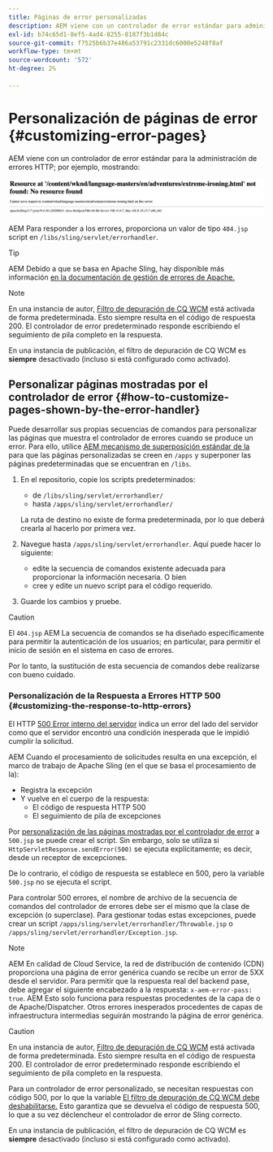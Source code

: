 ```yaml
---
title: Páginas de error personalizadas
description: AEM viene con un controlador de error estándar para administrar errores HTTP, que se puede personalizar.
exl-id: b74c65d1-8ef5-4ad4-8255-8187f3b1d84c
source-git-commit: f7525b6b37e486a53791c2331dc6000e5248f8af
workflow-type: tm+mt
source-wordcount: '572'
ht-degree: 2%

---
```


# Personalización de páginas de error {#customizing-error-pages}

AEM viene con un controlador de error estándar para la administración de errores HTTP; por ejemplo, mostrando:

![Mensaje de error estándar](assets/error-message-standard.png)

AEM Para responder a los errores, proporciona un valor de tipo `404.jsp` script en `/libs/sling/servlet/errorhandler`.

>[!TIP]
>
>AEM Debido a que se basa en Apache Sling, hay disponible más información [en la documentación de gestión de errores de Apache.](https://sling.apache.org/documentation/the-sling-engine/errorhandling.html)

>[!NOTE]
>
>En una instancia de autor, [Filtro de depuración de CQ WCM](/help/implementing/deploying/configuring-osgi.md) está activada de forma predeterminada. Esto siempre resulta en el código de respuesta 200. El controlador de error predeterminado responde escribiendo el seguimiento de pila completo en la respuesta.
>
>En una instancia de publicación, el filtro de depuración de CQ WCM es **siempre** desactivado (incluso si está configurado como activado).

## Personalizar páginas mostradas por el controlador de error {#how-to-customize-pages-shown-by-the-error-handler}

Puede desarrollar sus propias secuencias de comandos para personalizar las páginas que muestra el controlador de errores cuando se produce un error. Para ello, utilice [AEM mecanismo de superposición estándar de la](/help/implementing/developing/introduction/overlays.md) para que las páginas personalizadas se creen en `/apps` y superponer las páginas predeterminadas que se encuentran en `/libs`.

1. En el repositorio, copie los scripts predeterminados:

   * de `/libs/sling/servlet/errorhandler/`
   * hasta `/apps/sling/servlet/errorhandler/`

   La ruta de destino no existe de forma predeterminada, por lo que deberá crearla al hacerlo por primera vez.

1. Navegue hasta `/apps/sling/servlet/errorhandler`. Aquí puede hacer lo siguiente:

   * edite la secuencia de comandos existente adecuada para proporcionar la información necesaria. O bien
   * cree y edite un nuevo script para el código requerido.

1. Guarde los cambios y pruebe.

>[!CAUTION]
>
>El `404.jsp` AEM La secuencia de comandos se ha diseñado específicamente para permitir la autenticación de los usuarios; en particular, para permitir el inicio de sesión en el sistema en caso de errores.
>
>Por lo tanto, la sustitución de esta secuencia de comandos debe realizarse con bueno cuidado.

### Personalización de la Respuesta a Errores HTTP 500 {#customizing-the-response-to-http-errors}

El HTTP [500 Error interno del servidor](https://www.w3.org/Protocols/rfc2616/rfc2616-sec10.html) indica un error del lado del servidor como que el servidor encontró una condición inesperada que le impidió cumplir la solicitud.

AEM Cuando el procesamiento de solicitudes resulta en una excepción, el marco de trabajo de Apache Sling (en el que se basa el procesamiento de la):

* Registra la excepción
* Y vuelve en el cuerpo de la respuesta:
   * El código de respuesta HTTP 500
   * El seguimiento de pila de excepciones

Por [personalización de las páginas mostradas por el controlador de error](#how-to-customize-pages-shown-by-the-error-handler) a `500.jsp` se puede crear el script. Sin embargo, solo se utiliza si `HttpServletResponse.sendError(500)` se ejecuta explícitamente; es decir, desde un receptor de excepciones.

De lo contrario, el código de respuesta se establece en 500, pero la variable `500.jsp` no se ejecuta el script.

Para controlar 500 errores, el nombre de archivo de la secuencia de comandos del controlador de errores debe ser el mismo que la clase de excepción (o superclase). Para gestionar todas estas excepciones, puede crear un script `/apps/sling/servlet/errorhandler/Throwable.jsp` o `/apps/sling/servlet/errorhandler/Exception.jsp`.

>[!NOTE]
>
>AEM En calidad de Cloud Service, la red de distribución de contenido (CDN) proporciona una página de error genérica cuando se recibe un error de 5XX desde el servidor. Para permitir que la respuesta real del backend pase, debe agregar el siguiente encabezado a la respuesta: `x-aem-error-pass: true`.
>AEM Esto solo funciona para respuestas procedentes de la capa de o de Apache/Dispatcher. Otros errores inesperados procedentes de capas de infraestructura intermedias seguirán mostrando la página de error genérica.

>[!CAUTION]
>
>En una instancia de autor, [Filtro de depuración de CQ WCM](/help/implementing/deploying/configuring-osgi.md) está activada de forma predeterminada. Esto siempre resulta en el código de respuesta 200. El controlador de error predeterminado responde escribiendo el seguimiento de pila completo en la respuesta.
>
>Para un controlador de error personalizado, se necesitan respuestas con código 500, por lo que la variable [El filtro de depuración de CQ WCM debe deshabilitarse.](/help/implementing/deploying/configuring-osgi.md) Esto garantiza que se devuelva el código de respuesta 500, lo que a su vez déclencheur el controlador de error de Sling correcto.
>
>En una instancia de publicación, el filtro de depuración de CQ WCM es **siempre** desactivado (incluso si está configurado como activado).
